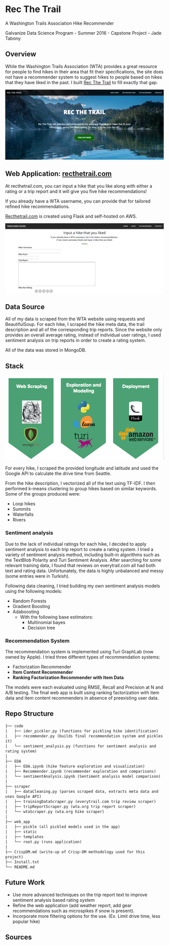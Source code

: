 # Rec The Trail
A Washington Trails Association Hike Recommender

Galvanize Data Science Program - Summer 2016 - Capstone Project - Jade Tabony


## Overview

While the Washington Trails Association (WTA) provides a great resource for people to find hikes in their area that fit their specifications, the site does not have a recommender system to suggest hikes to people based on hikes that they have liked in the past.  I built [Rec The Trail](recthetrail.com) to fill exactly that gap.

![Image](img/recthetrail.png)

## Web Application:  [recthetrail.com](http://recthetrail.com/)

At recthetrail.com, you can input a hike that you like along with either a rating or a trip report and it will give you five hike recommendations!

If you already have a WTA username, you can provide that for tailored refined hike recommendations.

[Recthetrail.com](http://recthetrail.com/) is created using Flask and self-hosted on AWS.

![image](img/userinput.png)

## Data Source

All of my data is scraped from the WTA website using requests and BeautifulSoup.  For each hike, I scraped the hike meta data, the trail description and all of the corresponding trip reports.  Since the website only provides an overall average rating, instead of individual user ratings, I used sentiment analysis on trip reports in order to create a rating system.

All of the data was stored in MongoDB.

## Stack

![stack image](img/stack.png)


For every hike, I scraped the provided longitude and latitude and used the Google API to calculate the drive time from Seattle.

From the hike description, I vectorized all of the text using TF-IDF.  I then performed k-means clustering to group hikes based on similar keywords.  Some of the groups produced were:
  * Loop hikes
  * Summits
  * Waterfalls
  * Rivers


### Sentiment analysis

Due to the lack of individual ratings for each hike, I decided to apply sentiment analysis to each trip report to create a rating system.  I tried a variety of sentiment analysis method, including built-in algorithms such as the TextBlob Polarity and Turi Sentiment Analysis.  After searching for some relevant training data, I found that reviews on everytrail.com all had both text and rating data.  Unfortunately, the data is highly unbalanced and messy (some entries were in Turkish).  

Following data cleaning, I tried building my own sentiment analysis models using the following models:
  * Random Forests
  * Gradient Boosting
  * Adaboosting
    - With the following base estimators:
      * Multinomial bayes
      * Decision tree

### Recommendation System

The recommendation system is implemented using Turi GraphLab (now owned by Apple).  I tried three different types of recommendation systems:
  * Factorization Recommender
  * **Item Content Recommender**
  * **Ranking Factorization Recommender with Item Data**

The models were each evaluated using RMSE, Recall and Precision at N and A/B testing.  The final web app is built using ranking factorization with item data and item content recommenders in absence of preexisting user data.


## Repo Structure

```
├── code
|   ├── ider_pickler.py (functions for pickling hike identification)
|   ├── recommender.py (builds final recommendation system and pickles it)
|   └── sentiment_analysis.py (functions for sentiment analysis and rating system)
|
├── EDA
|   ├── EDA.ipynb (hike feature exploration and visualization)
|   ├── Recommender.ipynb (recommender exploration and comparisons)
|   └── sentimentAnalysis.ipynb (Sentiment analysis model comparison)
|
├── scraper
|   ├── dataCleaning.py (parses scraped data, extracts meta data and uses Google API)
|   ├── trainingDataScraper.py (everytrail.com trip review scraper)
|   ├── tripReportScraper.py (wta.org trip report scraper)
|   └── wtaScraper.py (wta.org hike scraper)
|
├── web_app
|   ├── pickle (all pickled models used in the app)
|   ├── static
|   ├── templates
|   └── root.py (runs application)
|
├── CrispDM.md (write-up of Crisp-DM methodology used for this project)
├── Install.txt
└── README.md
```


## Future Work
  * Use more advanced techniques on the trip report text to improve sentiment analysis based rating system
  * Refine the web application (add weather report, add gear recommendations such as microspikes if snow is present).
  * Incorporate more filtering options for the use. (Ex. Limit drive time, less popular hike)

## Sources
